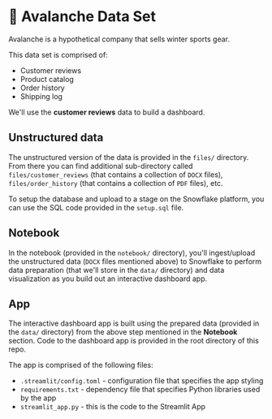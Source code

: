 # 🗻 Avalanche Data Set

Avalanche is a hypothetical company that sells winter sports gear. 

This data set is comprised of:
- Customer reviews
- Product catalog
- Order history
- Shipping log

We'll use the **customer reviews** data to build a dashboard.

## Unstructured data

The unstructured version of the data is provided in the `files/` directory. From there you can find additional sub-directory called `files/customer_reviews` (that contains a collection of `DOCX` files), `files/order_history` (that contains a collection of `PDF` files), etc.

To setup the database and upload to a stage on the Snowflake platform, you can use the SQL code provided in the `setup.sql` file.

## Notebook
In the notebook (provided in the `notebook/` directory), you'll ingest/upload the unstructured data (`DOCX` files mentioned above) to Snowflake to perform data preparation (that we'll store in the `data/` directory) and data visualization as you build out an interactive dashboard app.

## App
The interactive dashboard app is built using the prepared data (provided in the `data/` directory) from the above step mentioned in the **Notebook** section. Code to the dashboard app is provided in the root directory of this repo.

The app is comprised of the following files:
- `.streamlit/config.toml` - configuration file that specifies the app styling
- `requirements.txt` - dependency file that specifies Python libraries used by the app
- `streamlit_app.py` - this is the code to the Streamlit App
